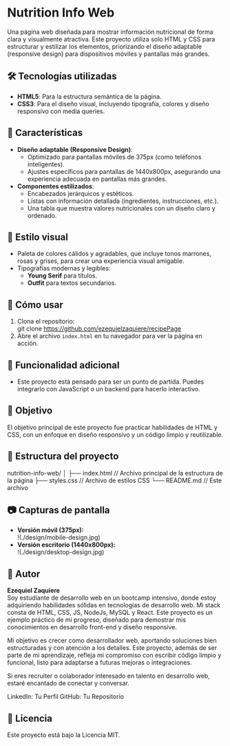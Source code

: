 # Nutrition Info Web

Una página web diseñada para mostrar información nutricional de forma clara y visualmente atractiva. Este proyecto utiliza solo HTML y CSS para estructurar y estilizar los elementos, priorizando el diseño adaptable (responsive design) para dispositivos móviles y pantallas más grandes.

## 🛠️ Tecnologías utilizadas

-   **HTML5**: Para la estructura semántica de la página.
-   **CSS3**: Para el diseño visual, incluyendo tipografía, colores y diseño responsivo con media queries.

## 📱 Características

-   **Diseño adaptable (Responsive Design)**:
    -   Optimizado para pantallas móviles de 375px (como teléfonos inteligentes).
    -   Ajustes específicos para pantallas de 1440x800px, asegurando una experiencia adecuada en pantallas más grandes.
-   **Componentes estilizados**:
    -   Encabezados jerárquicos y estéticos.
    -   Listas con información detallada (ingredientes, instrucciones, etc.).
    -   Una tabla que muestra valores nutricionales con un diseño claro y ordenado.

## 🎨 Estilo visual

-   Paleta de colores cálidos y agradables, que incluye tonos marrones, rosas y grises, para crear una experiencia visual amigable.
-   Tipografías modernas y legibles:
    -   **Young Serif** para títulos.
    -   **Outfit** para textos secundarios.

## 🚀 Cómo usar

1. Clona el repositorio:  
   git clone https://github.com/ezequielzaquiere/recipePage
2. Abre el archivo `index.html` en tu navegador para ver la página en acción.

## 🌟 Funcionalidad adicional

-   Este proyecto está pensado para ser un punto de partida. Puedes integrarlo con JavaScript o un backend para hacerlo interactivo.

## 🎯 Objetivo

El objetivo principal de este proyecto fue practicar habilidades de HTML y CSS, con un enfoque en diseño responsivo y un código limpio y reutilizable.

## 📂 Estructura del proyecto

nutrition-info-web/
│
├── index.html // Archivo principal de la estructura de la página
├── styles.css // Archivo de estilos CSS
└── README.md // Este archivo

## 📷 Capturas de pantalla

-   **Versión móvil (375px):**  
    !(./design/mobile-design.jpg)
-   **Versión escritorio (1440x800px):**  
    !(./design/desktop-design.jpg)

## 👤 Autor

**Ezequiel Zaquiere**  
Soy estudiante de desarrollo web en un bootcamp intensivo, donde estoy adquiriendo habilidades sólidas en tecnologías de desarrollo web. Mi stack consta de HTML, CSS, JS, NodeJs, MySQL y React. Este proyecto es un ejemplo práctico de mi progreso, diseñado para demostrar mis conocimientos en desarrollo front-end y diseño responsive.

Mi objetivo es crecer como desarrollador web, aportando soluciones bien estructuradas y con atención a los detalles. Este proyecto, además de ser parte de mi aprendizaje, refleja mi compromiso con escribir código limpio y funcional, listo para adaptarse a futuras mejoras o integraciones.

Si eres recruiter o colaborador interesado en talento en desarrollo web, estaré encantado de conectar y conversar.

LinkedIn: Tu Perfil
GitHub: Tu Repositorio

## 📝 Licencia

Este proyecto está bajo la Licencia MIT.
